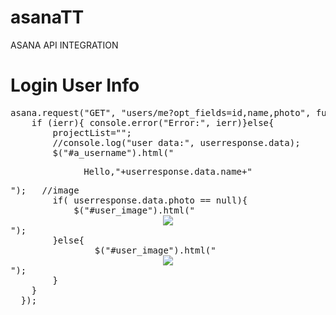 asanaTT
=======

ASANA API INTEGRATION


Login User Info
===============
<pre>
asana.request("GET", "users/me?opt_fields=id,name,photo", function(ierr, userresponse) {
    if (ierr){ console.error("Error:", ierr)}else{
        projectList="";
        //console.log("user data:", userresponse.data);
        $("#a_username").html("<center><p>Hello,"+userresponse.data.name+"</p></center>");   //image 
        if( userresponse.data.photo == null){
            $("#user_image").html("<center><img src='../img/default.png' class='img-circle' ></center>");
        }else{
                $("#user_image").html("<center><img src="+userresponse.data.photo.image_60x60+" class='img-circle' ></center>");
        }
    }
  });
</pre>
